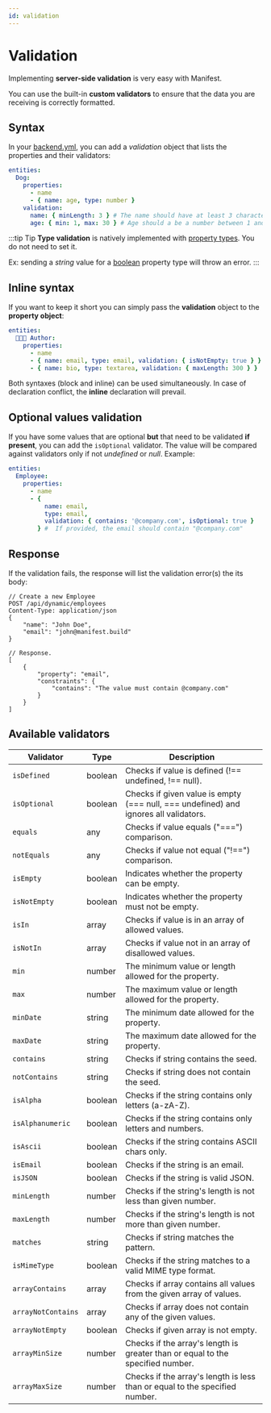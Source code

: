 ```yaml
---
id: validation
---
```


# Validation

Implementing **server-side validation** is very easy with Manifest.

You can use the built-in **custom validators** to ensure that the data you are receiving is correctly formatted.

## Syntax

In your [backend.yml](./manifest-file), you can add a _validation_ object that lists the properties and their validators:

```yaml
entities:
  Dog:
    properties:
      - name
      - { name: age, type: number }
    validation:
      name: { minLength: 3 } # The name should have at least 3 characters.
      age: { min: 1, max: 30 } # Age should a be a number between 1 and 30.
```

:::tip Tip
**Type validation** is natively implemented with [property types](./properties.md#property-types). You do not need to set it.

Ex: sending a _string_ value for a [boolean](./properties.md#boolean) property type will throw an error.
:::

## Inline syntax

If you want to keep it short you can simply pass the **validation** object to the **property object**:

```yaml
entities:
  🧑🏽‍🦱 Author:
    properties:
      - name
      - { name: email, type: email, validation: { isNotEmpty: true } }
      - { name: bio, type: textarea, validation: { maxLength: 300 } }
```

Both syntaxes (block and inline) can be used simultaneously. In case of declaration conflict, the **inline** declaration will prevail.

## Optional values validation

If you have some values that are optional **but** that need to be validated **if present**, you can add the `isOptional` validator. The value will be compared against validators only if not _undefined_ or _null_. Example:

```yaml
entities:
  Employee:
    properties:
      - name
      - {
          name: email,
          type: email,
          validation: { contains: '@company.com', isOptional: true }
        } #  If provided, the email should contain "@company.com"
```

## Response

If the validation fails, the response will list the validation error(s) the its body:

```http
// Create a new Employee
POST /api/dynamic/employees
Content-Type: application/json
{
    "name": "John Doe",
    "email": "john@manifest.build"
}

// Response.
[
    {
        "property": "email",
        "constraints": {
            "contains": "The value must contain @company.com"
        }
    }
]
```

## Available validators

| Validator          | Type    | Description                                                                          |
| ------------------ | ------- | ------------------------------------------------------------------------------------ |
| `isDefined`        | boolean | Checks if value is defined (!== undefined, !== null).                                |
| `isOptional`       | boolean | Checks if given value is empty (=== null, === undefined) and ignores all validators. |
| `equals`           | any     | Checks if value equals ("===") comparison.                                           |
| `notEquals`        | any     | Checks if value not equal ("!==") comparison.                                        |
| `isEmpty`          | boolean | Indicates whether the property can be empty.                                         |
| `isNotEmpty`       | boolean | Indicates whether the property must not be empty.                                    |
| `isIn`             | array   | Checks if value is in an array of allowed values.                                    |
| `isNotIn`          | array   | Checks if value not in an array of disallowed values.                                |
| `min`              | number  | The minimum value or length allowed for the property.                                |
| `max`              | number  | The maximum value or length allowed for the property.                                |
| `minDate`          | string  | The minimum date allowed for the property.                                           |
| `maxDate`          | string  | The maximum date allowed for the property.                                           |
| `contains`         | string  | Checks if string contains the seed.                                                  |
| `notContains`      | string  | Checks if string does not contain the seed.                                          |
| `isAlpha`          | boolean | Checks if the string contains only letters (a-zA-Z).                                 |
| `isAlphanumeric`   | boolean | Checks if the string contains only letters and numbers.                              |
| `isAscii`          | boolean | Checks if the string contains ASCII chars only.                                      |
| `isEmail`          | boolean | Checks if the string is an email.                                                    |
| `isJSON`           | boolean | Checks if the string is valid JSON.                                                  |
| `minLength`        | number  | Checks if the string's length is not less than given number.                         |
| `maxLength`        | number  | Checks if the string's length is not more than given number.                         |
| `matches`          | string  | Checks if string matches the pattern.                                                |
| `isMimeType`       | boolean | Checks if the string matches to a valid MIME type format.                            |
| `arrayContains`    | array   | Checks if array contains all values from the given array of values.                  |
| `arrayNotContains` | array   | Checks if array does not contain any of the given values.                            |
| `arrayNotEmpty`    | boolean | Checks if given array is not empty.                                                  |
| `arrayMinSize`     | number  | Checks if the array's length is greater than or equal to the specified number.       |
| `arrayMaxSize`     | number  | Checks if the array's length is less than or equal to the specified number.          |

